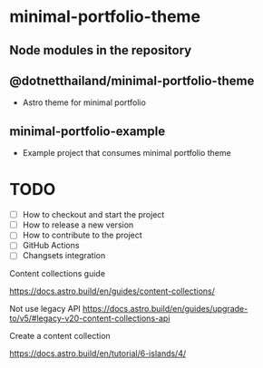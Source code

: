 # minimal-portfolio-theme

## Node modules in the repository
## @dotnetthailand/minimal-portfolio-theme
- Astro theme for minimal portfolio

## minimal-portfolio-example
- Example project that consumes minimal portfolio theme

# TODO
- [ ] How to checkout and start the project
- [ ] How to release a new version
- [ ] How to contribute to the project
- [ ] GitHub Actions
- [ ] Changsets integration

Content collections guide

https://docs.astro.build/en/guides/content-collections/

Not use legacy API
https://docs.astro.build/en/guides/upgrade-to/v5/#legacy-v20-content-collections-api


Create a content collection

https://docs.astro.build/en/tutorial/6-islands/4/
